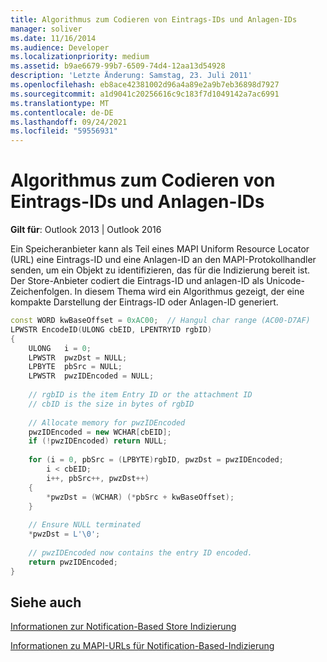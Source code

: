 ```yaml
---
title: Algorithmus zum Codieren von Eintrags-IDs und Anlagen-IDs
manager: soliver
ms.date: 11/16/2014
ms.audience: Developer
ms.localizationpriority: medium
ms.assetid: b9ae6679-99b7-6509-74d4-12aa13d54928
description: 'Letzte Änderung: Samstag, 23. Juli 2011'
ms.openlocfilehash: eb8ace42381002d96a4a89e2a9b7eb36898d7927
ms.sourcegitcommit: a1d9041c20256616c9c183f7d1049142a7ac6991
ms.translationtype: MT
ms.contentlocale: de-DE
ms.lasthandoff: 09/24/2021
ms.locfileid: "59556931"
---
```

# <a name="algorithm-to-encode-entry-ids-and-attachment-ids"></a>Algorithmus zum Codieren von Eintrags-IDs und Anlagen-IDs

  
  
**Gilt für**: Outlook 2013 | Outlook 2016 
  
Ein Speicheranbieter kann als Teil eines MAPI Uniform Resource Locator (URL) eine Eintrags-ID und eine Anlagen-ID an den MAPI-Protokollhandler senden, um ein Objekt zu identifizieren, das für die Indizierung bereit ist. Der Store-Anbieter codiert die Eintrags-ID und anlagen-ID als Unicode-Zeichenfolgen. In diesem Thema wird ein Algorithmus gezeigt, der eine kompakte Darstellung der Eintrags-ID oder Anlagen-ID generiert.
  
```cpp
const WORD kwBaseOffset = 0xAC00;  // Hangul char range (AC00-D7AF) 
LPWSTR EncodeID(ULONG cbEID, LPENTRYID rgbID) 
{ 
    ULONG   i = 0; 
    LPWSTR  pwzDst = NULL; 
    LPBYTE  pbSrc = NULL; 
    LPWSTR  pwzIDEncoded = NULL; 
 
    // rgbID is the item Entry ID or the attachment ID 
    // cbID is the size in bytes of rgbID 
 
    // Allocate memory for pwzIDEncoded 
    pwzIDEncoded = new WCHAR[cbEID]; 
    if (!pwzIDEncoded) return NULL; 
 
    for (i = 0, pbSrc = (LPBYTE)rgbID, pwzDst = pwzIDEncoded; 
        i < cbEID; 
        i++, pbSrc++, pwzDst++) 
    { 
        *pwzDst = (WCHAR) (*pbSrc + kwBaseOffset); 
    } 
 
    // Ensure NULL terminated 
    *pwzDst = L'\0'; 
 
    // pwzIDEncoded now contains the entry ID encoded. 
    return pwzIDEncoded; 
}
```

## <a name="see-also"></a>Siehe auch



[Informationen zur Notification-Based Store Indizierung](about-notification-based-store-indexing.md)
  
[Informationen zu MAPI-URLs für Notification-Based-Indizierung](about-mapi-urls-for-notification-based-indexing.md)

